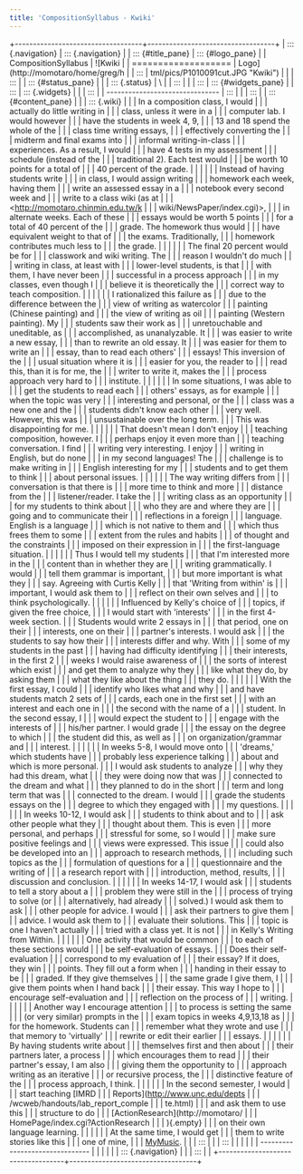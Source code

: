 ```yaml
---
title: 'CompositionSyllabus - Kwiki'
---
```


+-----------------------------------+-----------------------------------+
| ::: {.navigation}                 | ::: {.navigation}                 |
| ::: {#title_pane}                 | ::: {#logo_pane}                  |
| CompositionSyllabus               | ![Kwiki                           |
| ===================               | Logo](http://momotaro/home/greg/h |
| :::                               | tml/pics/P1010091cut.JPG "Kwiki") |
|                                   | :::                               |
| ::: {#status_pane}                |                                   |
| ::: {.status}                     | \                                 |
| :::                               |                                   |
| :::                               | ::: {#widgets_pane}               |
| :::                               | ::: {.widgets}                    |
|                                   | :::                               |
| -------------------------------   | :::                               |
|                                   | :::                               |
| ::: {#content_pane}               |                                   |
| ::: {.wiki}                       |                                   |
| In a composition class, I would   |                                   |
| actually do little writing in     |                                   |
| class, unless it were in a        |                                   |
| computer lab. I would however     |                                   |
| have the students in week 4, 9,   |                                   |
| 13 and 18 spend the whole of the  |                                   |
| class time writing essays,        |                                   |
| effectively converting the        |                                   |
| midterm and final exams into      |                                   |
| informal writing-in-class         |                                   |
| experiences. As a result, I would |                                   |
| have 4 tests in my assessment     |                                   |
| schedule (instead of the          |                                   |
| traditional 2). Each test would   |                                   |
| be worth 10 points for a total of |                                   |
| 40 percent of the grade.          |                                   |
|                                   |                                   |
| Instead of having students write  |                                   |
| in class, I would assign writing  |                                   |
| homework each week, having them   |                                   |
| write an assessed essay in a      |                                   |
| notebook every second week and    |                                   |
| write to a class wiki (as at      |                                   |
| <http://momotaro.chinmin.edu.tw/k |                                   |
| wiki/NewsPaper/index.cgi)>,       |                                   |
| in alternate weeks. Each of these |                                   |
| essays would be worth 5 points    |                                   |
| for a total of 40 percent of the  |                                   |
| grade. The homework thus would    |                                   |
| have equivalent weight to that of |                                   |
| the exams. Traditionally,         |                                   |
| homework contributes much less to |                                   |
| the grade.                        |                                   |
|                                   |                                   |
| The final 20 percent would be for |                                   |
| classwork and wiki writing. The   |                                   |
| reason I wouldn\'t do much        |                                   |
| writing in class, at least with   |                                   |
| lower-level students, is that     |                                   |
| with them, I have never been      |                                   |
| successful in a process approach  |                                   |
| in my classes, even though I      |                                   |
| believe it is theoretically the   |                                   |
| correct way to teach composition. |                                   |
|                                   |                                   |
| I rationalized this failure as    |                                   |
| due to the difference between the |                                   |
| view of writing as watercolor     |                                   |
| painting (Chinese painting) and   |                                   |
| the view of writing as oil        |                                   |
| painting (Western painting). My   |                                   |
| students saw their work as        |                                   |
| unretouchable and uneditable, as  |                                   |
| accomplished, as unanalyzable. It |                                   |
| was easier to write a new essay,  |                                   |
| than to rewrite an old essay. It  |                                   |
| was easier for them to write an   |                                   |
| essay, than to read each others\' |                                   |
| essays! This inversion of the     |                                   |
| usual situation where it is       |                                   |
| easier for you, the reader to     |                                   |
| read this, than it is for me, the |                                   |
| writer to write it, makes the     |                                   |
| process approach very hard to     |                                   |
| institute.                        |                                   |
|                                   |                                   |
| In some situations, I was able to |                                   |
| get the students to read each     |                                   |
| others\' essays, as for example   |                                   |
| when the topic was very           |                                   |
| interesting and personal, or the  |                                   |
| class was a new one and the       |                                   |
| students didn\'t know each other  |                                   |
| very well. However, this was      |                                   |
| unsustainable over the long term. |                                   |
| This was disappointing for me.    |                                   |
|                                   |                                   |
| That doesn\'t mean I don\'t enjoy |                                   |
| teaching composition, however. I  |                                   |
| perhaps enjoy it even more than   |                                   |
| teaching conversation. I find     |                                   |
| writing very interesting. I enjoy |                                   |
| writing in English, but do none   |                                   |
| in my second languages! The       |                                   |
| challenge is to make writing in   |                                   |
| English interesting for my        |                                   |
| students and to get them to think |                                   |
| about personal issues.            |                                   |
|                                   |                                   |
| The way writing differs from      |                                   |
| conversation is that there is     |                                   |
| more time to think and more       |                                   |
| distance from the                 |                                   |
| listener/reader. I take the       |                                   |
| writing class as an opportunity   |                                   |
| for my students to think about    |                                   |
| who they are and where they are   |                                   |
| going and to communicate their    |                                   |
| reflections in a foreign          |                                   |
| language. English is a language   |                                   |
| which is not native to them and   |                                   |
| which thus frees them to some     |                                   |
| extent from the rules and habits  |                                   |
| of thought and the constraints    |                                   |
| imposed on their expression in    |                                   |
| the first-language situation.     |                                   |
|                                   |                                   |
| Thus I would tell my students     |                                   |
| that I\'m interested more in the  |                                   |
| content than in whether they are  |                                   |
| writing grammatically. I would    |                                   |
| tell them grammar is important,   |                                   |
| but more important is what they   |                                   |
| say. Agreeing with Curtis Kelly   |                                   |
| that \'Writing from within\' is   |                                   |
| important, I would ask them to    |                                   |
| reflect on their own selves and   |                                   |
| to think psychologically.         |                                   |
|                                   |                                   |
| Influenced by Kelly\'s choice of  |                                   |
| topics, if given the free choice, |                                   |
| I would start with \'interests\'  |                                   |
| in the first 4-week section.      |                                   |
| Students would write 2 essays in  |                                   |
| that period, one on their         |                                   |
| interests, one on their           |                                   |
| partner\'s interests. I would ask |                                   |
| the students to say how their     |                                   |
| interests differ and why. With    |                                   |
| some of my students in the past   |                                   |
| having had difficulty identifying |                                   |
| their interests, in the first 2   |                                   |
| weeks I would raise awareness of  |                                   |
| the sorts of interest which exist |                                   |
| and get them to analyze why they  |                                   |
| like what they do, by asking them |                                   |
| what they like about the thing    |                                   |
| they do.                          |                                   |
|                                   |                                   |
| With the first essay, I could     |                                   |
| identify who likes what and why   |                                   |
| and have students match 2 sets of |                                   |
| cards, each one in the first set  |                                   |
| with an interest and each one in  |                                   |
| the second with the name of a     |                                   |
| student. In the second essay, I   |                                   |
| would expect the student to       |                                   |
| engage with the interests of      |                                   |
| his/her partner. I would grade    |                                   |
| the essay on the degree to which  |                                   |
| the student did this, as well as  |                                   |
| on organization/grammar and       |                                   |
| interest.                         |                                   |
|                                   |                                   |
| In weeks 5-8, I would move onto   |                                   |
| \'dreams,\' which students have   |                                   |
| probably less experience talking  |                                   |
| about and which is more personal. |                                   |
| I would ask students to analyze   |                                   |
| why they had this dream, what     |                                   |
| they were doing now that was      |                                   |
| connected to the dream and what   |                                   |
| they planned to do in the short   |                                   |
| term and long term that was       |                                   |
| connected to the dream. I would   |                                   |
| grade the students essays on the  |                                   |
| degree to which they engaged with |                                   |
| my questions.                     |                                   |
|                                   |                                   |
| In weeks 10-12, I would ask       |                                   |
| students to think about and to    |                                   |
| ask other people what they        |                                   |
| thought about them. This is even  |                                   |
| more personal, and perhaps        |                                   |
| stressful for some, so I would    |                                   |
| make sure positive feelings and   |                                   |
| views were expressed. This issue  |                                   |
| could also be developed into an   |                                   |
| approach to research methods,     |                                   |
| including such topics as the      |                                   |
| formulation of questions for a    |                                   |
| questionnaire and the writing of  |                                   |
| a research report with            |                                   |
| introduction, method, results,    |                                   |
| discussion and conclusion.        |                                   |
|                                   |                                   |
| In weeks 14-17, I would ask       |                                   |
| students to tell a story about a  |                                   |
| problem they were still in the    |                                   |
| process of trying to solve (or    |                                   |
| alternatively, had already        |                                   |
| solved.) I would ask them to ask  |                                   |
| other people for advice. I would  |                                   |
| ask their partners to give them   |                                   |
| advice. I would ask them to       |                                   |
| evaluate their solutions. This    |                                   |
| topic is one I haven\'t actually  |                                   |
| tried with a class yet. It is not |                                   |
| in Kelly\'s Writing from Within.  |                                   |
|                                   |                                   |
| One activity that would be common |                                   |
| to each of these sections would   |                                   |
| be self-evaluation of essays.     |                                   |
| Does their self-evaluation        |                                   |
| correspond to my evaluation of    |                                   |
| their essay? If it does, they win |                                   |
| points. They fill out a form when |                                   |
| handing in their essay to be      |                                   |
| graded. If they give themselves   |                                   |
| the same grade I give them, I     |                                   |
| give them points when I hand back |                                   |
| their essay. This way I hope to   |                                   |
| encourage self-evaluation and     |                                   |
| reflection on the process of      |                                   |
| writing.                          |                                   |
|                                   |                                   |
| Another way I encourage attention |                                   |
| to process is setting the same    |                                   |
| (or very similar) prompts in the  |                                   |
| exam topics in weeks 4,9,13,18 as |                                   |
| for the homework. Students can    |                                   |
| remember what they wrote and use  |                                   |
| that memory to \'virtually\'      |                                   |
| rewrite or edit their earlier     |                                   |
| essays.                           |                                   |
|                                   |                                   |
| By having students write about    |                                   |
| themselves first and then about   |                                   |
| their partners later, a process   |                                   |
| which encourages them to read     |                                   |
| their partner\'s essay, I am also |                                   |
| giving them the opportunity to    |                                   |
| approach writing as an iterative  |                                   |
| or recursive process, the         |                                   |
| distinctive feature of the        |                                   |
| process approach, I think.        |                                   |
|                                   |                                   |
| In the second semester, I would   |                                   |
| start teaching [IMRD              |                                   |
| Reports](http://www.unc.edu/depts |                                   |
| /wcweb/handouts/lab_report_comple |                                   |
| te.html)                          |                                   |
| and ask them to use this          |                                   |
| structure to do                   |                                   |
| [ActionResearch](http://momotaro/ |                                   |
| HomePage/index.cgi?ActionResearch |                                   |
| ){.empty}                         |                                   |
| on their own language learning.   |                                   |
|                                   |                                   |
| At the same time, I would get     |                                   |
| them to write stories like this   |                                   |
| one of mine,                      |                                   |
| [MyMusic](MyMusic.html).          |                                   |
| :::                               |                                   |
| :::                               |                                   |
|                                   |                                   |
| -------------------------------   |                                   |
|                                   |                                   |
| ::: {.navigation}                 |                                   |
| :::                               |                                   |
+-----------------------------------+-----------------------------------+

